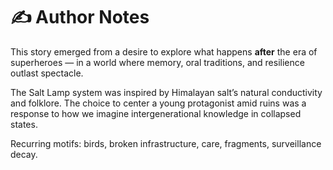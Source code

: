 # ✍️ Author Notes

This story emerged from a desire to explore what happens **after** the era of superheroes — in a world where memory, oral traditions, and resilience outlast spectacle.

The Salt Lamp system was inspired by Himalayan salt’s natural conductivity and folklore. The choice to center a young protagonist amid ruins was a response to how we imagine intergenerational knowledge in collapsed states.

Recurring motifs: birds, broken infrastructure, care, fragments, surveillance decay.

